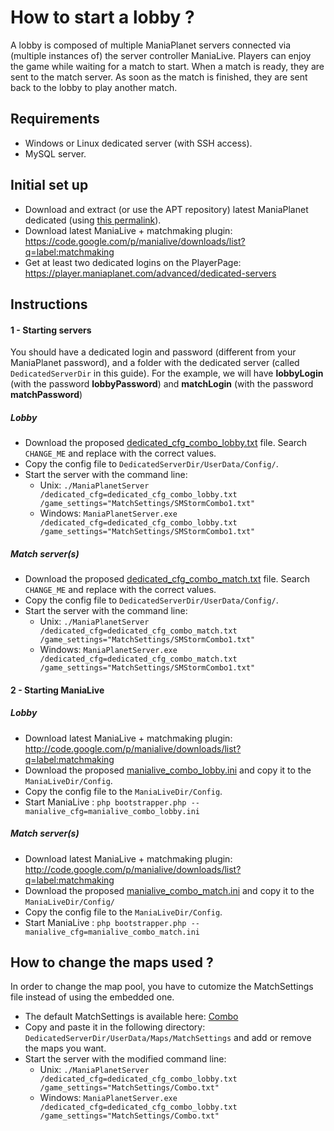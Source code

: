 How to start a lobby ?
======================

A lobby is composed of multiple ManiaPlanet servers connected via (multiple instances of) the server controller ManiaLive.
Players can enjoy the game while waiting for a match to start. When a match is ready, they are sent to the match server. As soon as the match is finished, they are sent back to the lobby to play another match.

Requirements
------------

* Windows or Linux dedicated server (with SSH access).
* MySQL server.

Initial set up
--------------

* Download and extract (or use the APT repository) latest ManiaPlanet dedicated (using [this permalink](http://files.maniaplanet.com/ManiaPlanet2Beta/ManiaPlanetBetaServer_latest.zip)).
* Download latest ManiaLive + matchmaking plugin: https://code.google.com/p/manialive/downloads/list?q=label:matchmaking
* Get at least two dedicated logins on the PlayerPage: https://player.maniaplanet.com/advanced/dedicated-servers

Instructions 
------------

#### 1 - Starting servers

You should have a dedicated login and password (different from your ManiaPlanet password), and a folder with the dedicated server (called `DedicatedServerDir` in this guide).
For the example, we will have **lobbyLogin** (with the password **lobbyPassword**) and **matchLogin** (with the password **matchPassword**)

##### Lobby

* Download the proposed [dedicated_cfg_combo_lobby.txt](examples/dedicated_cfg/dedicated_cfg_combo_lobby.txt) file. Search `CHANGE_ME` and replace with the correct values.
* Copy the config file to `DedicatedServerDir/UserData/Config/`.
* Start the server with the command line: 
	* Unix: 	`./ManiaPlanetServer /dedicated_cfg=dedicated_cfg_combo_lobby.txt /game_settings="MatchSettings/SMStormCombo1.txt"`
	* Windows: 	`ManiaPlanetServer.exe /dedicated_cfg=dedicated_cfg_combo_lobby.txt /game_settings="MatchSettings/SMStormCombo1.txt"`

##### Match server(s)

* Download the proposed [dedicated_cfg_combo_match.txt](examples/dedicated_cfg/dedicated_cfg_combo_match.txt) file. Search `CHANGE_ME` and replace with the correct values.
* Copy the config file to `DedicatedServerDir/UserData/Config/`.
* Start the server with the command line: 
	* Unix: 	`./ManiaPlanetServer /dedicated_cfg=dedicated_cfg_combo_match.txt /game_settings="MatchSettings/SMStormCombo1.txt"`
	* Windows: 	`ManiaPlanetServer.exe /dedicated_cfg=dedicated_cfg_combo_match.txt /game_settings="MatchSettings/SMStormCombo1.txt"`

#### 2 - Starting ManiaLive

##### Lobby

* Download latest ManiaLive + matchmaking plugin: http://code.google.com/p/manialive/downloads/list?q=label:matchmaking
* Download the proposed [manialive_combo_lobby.ini](examples/manialive/manialive_combo_lobby.ini) and copy it to the `ManiaLiveDir/Config`.
* Copy the config file to the `ManiaLiveDir/Config`.
* Start ManiaLive : `php bootstrapper.php --manialive_cfg=manialive_combo_lobby.ini`

##### Match server(s)

* Download latest ManiaLive + matchmaking plugin: http://code.google.com/p/manialive/downloads/list?q=label:matchmaking
* Download the proposed [manialive_combo_match.ini](examples/manialive/manialive_combo_match.ini) and copy it to the `ManiaLiveDir/Config/`
* Copy the config file to the `ManiaLiveDir/Config`.
* Start ManiaLive : `php bootstrapper.php --manialive_cfg=manialive_combo_match.ini`

How to change the maps used ?
-----------------------------

In order to change the map pool, you have to cutomize the MatchSettings file instead of using the embedded one. 

* The default MatchSettings is available here: [Combo](example/MatchSettings/Combo.txt)
* Copy and paste it in the following directory: `DedicatedServerDir/UserData/Maps/MatchSettings` and add or remove the maps you want.
* Start the server with the modified command line: 
	* Unix: 	`./ManiaPlanetServer /dedicated_cfg=dedicated_cfg_combo_lobby.txt /game_settings="MatchSettings/Combo.txt"`
	* Windows: 	`ManiaPlanetServer.exe /dedicated_cfg=dedicated_cfg_combo_lobby.txt /game_settings="MatchSettings/Combo.txt"`


